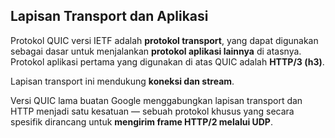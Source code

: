 ## Lapisan Transport dan Aplikasi

Protokol QUIC versi IETF adalah **protokol transport**, yang dapat digunakan sebagai dasar untuk menjalankan **protokol aplikasi lainnya** di atasnya. Protokol aplikasi pertama yang digunakan di atas QUIC adalah **HTTP/3 (h3)**.

Lapisan transport ini mendukung **koneksi dan stream**.

Versi QUIC lama buatan Google menggabungkan lapisan transport dan HTTP menjadi satu kesatuan — sebuah protokol khusus yang secara spesifik dirancang untuk **mengirim frame HTTP/2 melalui UDP**.